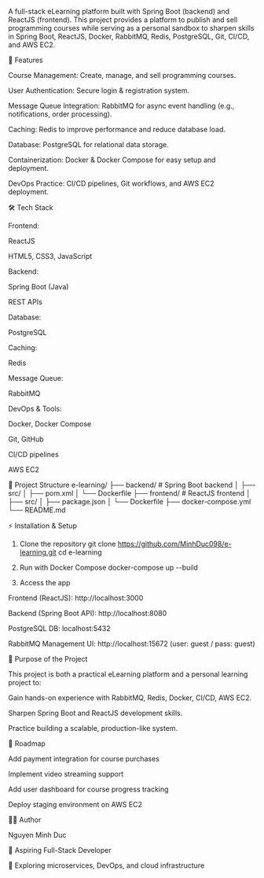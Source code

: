 A full-stack eLearning platform built with Spring Boot (backend) and ReactJS (frontend).
This project provides a platform to publish and sell programming courses while serving as a personal sandbox to sharpen skills in Spring Boot, ReactJS, Docker, RabbitMQ, Redis, PostgreSQL, Git, CI/CD, and AWS EC2.

🚀 Features

Course Management: Create, manage, and sell programming courses.

User Authentication: Secure login & registration system.

Message Queue Integration: RabbitMQ for async event handling (e.g., notifications, order processing).

Caching: Redis to improve performance and reduce database load.

Database: PostgreSQL for relational data storage.

Containerization: Docker & Docker Compose for easy setup and deployment.

DevOps Practice: CI/CD pipelines, Git workflows, and AWS EC2 deployment.

🛠️ Tech Stack

Frontend:

ReactJS

HTML5, CSS3, JavaScript

Backend:

Spring Boot (Java)

REST APIs

Database:

PostgreSQL

Caching:

Redis

Message Queue:

RabbitMQ

DevOps & Tools:

Docker, Docker Compose

Git, GitHub

CI/CD pipelines

AWS EC2

📂 Project Structure
e-learning/
 ├── backend/        # Spring Boot backend
 │    ├── src/
 │    ├── pom.xml
 │    └── Dockerfile
 ├── frontend/       # ReactJS frontend
 │    ├── src/
 │    ├── package.json
 │    └── Dockerfile
 ├── docker-compose.yml
 └── README.md

⚡ Installation & Setup
1. Clone the repository
git clone https://github.com/MinhDuc098/e-learning.git
cd e-learning

2. Run with Docker Compose
docker-compose up --build

3. Access the app

Frontend (ReactJS): http://localhost:3000

Backend (Spring Boot API): http://localhost:8080

PostgreSQL DB: localhost:5432

RabbitMQ Management UI: http://localhost:15672 (user: guest / pass: guest)

🎯 Purpose of the Project

This project is both a practical eLearning platform and a personal learning project to:

Gain hands-on experience with RabbitMQ, Redis, Docker, CI/CD, AWS EC2.

Sharpen Spring Boot and ReactJS development skills.

Practice building a scalable, production-like system.

📌 Roadmap

 Add payment integration for course purchases

 Implement video streaming support

 Add user dashboard for course progress tracking

 Deploy staging environment on AWS EC2

👨‍💻 Author

Nguyen Minh Duc

💼 Aspiring Full-Stack Developer

🌱 Exploring microservices, DevOps, and cloud infrastructure
